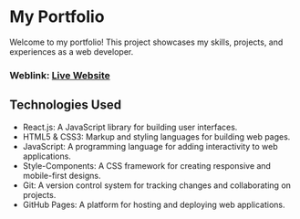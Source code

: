 # My Portfolio
Welcome to my portfolio! This project showcases my skills, projects, and experiences as a web developer.

### Weblink: [Live Website](https://shuvo-portfolio.surge.sh/)

## Technologies Used
- React.js: A JavaScript library for building user interfaces.
- HTML5 & CSS3: Markup and styling languages for building web pages.
- JavaScript: A programming language for adding interactivity to web applications.
- Style-Components: A CSS framework for creating responsive and mobile-first designs.
- Git: A version control system for tracking changes and collaborating on projects.
- GitHub Pages: A platform for hosting and deploying web applications.



